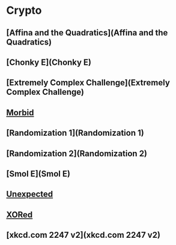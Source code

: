 # Crypto

## [Affina and the Quadratics](Affina and the Quadratics)

## [Chonky E](Chonky E)

## [Extremely Complex Challenge](Extremely Complex Challenge)
	
## [Morbid](Morbid)

## [Randomization 1](Randomization 1)

## [Randomization 2](Randomization 2)

## [Smol E](Smol E)

## [Unexpected](Unexpected)

## [XORed](XORed)

## [xkcd.com 2247 v2](xkcd.com 2247 v2)
